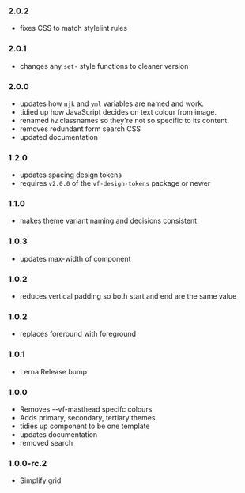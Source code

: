### 2.0.2

* fixes CSS to match stylelint rules

### 2.0.1

* changes any `set-` style functions to cleaner version

### 2.0.0

* updates how `njk` and `yml` variables are named and work.
* tidied up how JavaScript decides on text colour from image.
* renamed `h2` classnames so they're not so specific to its content.
* removes redundant form search CSS
* updated documentation

### 1.2.0

* updates spacing design tokens
* requires `v2.0.0` of the `vf-design-tokens` package or newer

### 1.1.0

* makes theme variant naming and decisions consistent

### 1.0.3

* updates max-width of component

### 1.0.2

* reduces vertical padding so both start and end are the same value

### 1.0.2

* replaces foreround with foreground

### 1.0.1

* Lerna Release bump

### 1.0.0

* Removes --vf-masthead specifc colours
* Adds primary, secondary, tertiary themes
* tidies up component to be one template
* updates documentation
* removed search

### 1.0.0-rc.2

* Simplify grid
